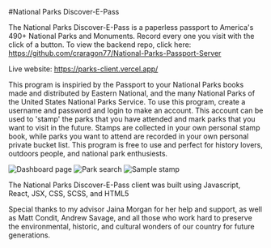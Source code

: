 #National Parks Discover-E-Pass

The National Parks Discover-E-Pass is a paperless passport to America's 490+ National Parks and Monuments. Record every one you visit with the click of a button. To view the backend repo, click here: https://github.com/craragon77/National-Parks-Passport-Server

Live website: https://parks-client.vercel.app/

This program is inspiried by the Passport to your National Parks books made and distributed by Eastern National, and the many National Parks of the United States National Parks Service. To use this program, create a username and password and login to make an account. This account can be used to 'stamp' the parks that you have attended and mark parks that you want to visit in the future. Stamps are collected in your own personal stamp book, while parks you want to attend are recorded in your own personal private bucket list. This program is free to use and perfect for history lovers, outdoors people, and national park enthusiests.


<img src="../src/pics/README-4.jpg" alt="Dashboard page"></img>
<img src="../src/pics/README-3.jpg" alt="Park search"></img>
<img src="../src/pics/README-2.jpg" alt="Sample stamp"></img>


The National Parks Discover-E-Pass client was built using Javascript, React, JSX, CSS, SCSS, and HTML5

Special thanks to my advisor Jaina Morgan for her help and support, as well as Matt Condit, Andrew Savage, and all those who work hard to preserve the environmental, historic, and cultural wonders of our country for future generations. 

